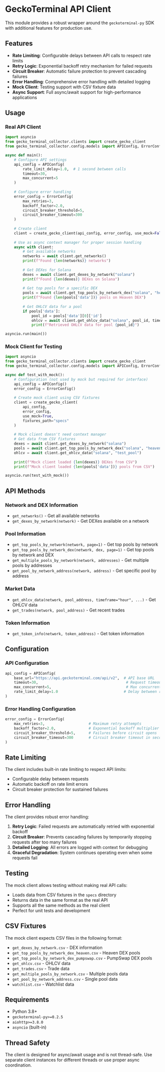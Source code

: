 # GeckoTerminal API Client

This module provides a robust wrapper around the `geckoterminal-py` SDK with additional features for production use.

## Features

- **Rate Limiting**: Configurable delays between API calls to respect rate limits
- **Retry Logic**: Exponential backoff retry mechanism for failed requests
- **Circuit Breaker**: Automatic failure protection to prevent cascading failures
- **Error Handling**: Comprehensive error handling with detailed logging
- **Mock Client**: Testing support with CSV fixture data
- **Async Support**: Full async/await support for high-performance applications

## Usage

### Real API Client

```python
import asyncio
from gecko_terminal_collector.clients import create_gecko_client
from gecko_terminal_collector.config.models import APIConfig, ErrorConfig

async def main():
    # Configure API settings
    api_config = APIConfig(
        rate_limit_delay=1.0,  # 1 second between calls
        timeout=30,
        max_concurrent=5
    )
    
    # Configure error handling
    error_config = ErrorConfig(
        max_retries=3,
        backoff_factor=2.0,
        circuit_breaker_threshold=5,
        circuit_breaker_timeout=300
    )
    
    # Create client
    client = create_gecko_client(api_config, error_config, use_mock=False)
    
    # Use as async context manager for proper session handling
    async with client:
        # Get available networks
        networks = await client.get_networks()
        print(f"Found {len(networks)} networks")
        
        # Get DEXes for Solana
        dexes = await client.get_dexes_by_network("solana")
        print(f"Found {len(dexes)} DEXes on Solana")
        
        # Get top pools for a specific DEX
        pools = await client.get_top_pools_by_network_dex("solana", "heaven")
        print(f"Found {len(pools['data'])} pools on Heaven DEX")
        
        # Get OHLCV data for a pool
        if pools['data']:
            pool_id = pools['data'][0]['id']
            ohlcv = await client.get_ohlcv_data("solana", pool_id, timeframe="hour")
            print(f"Retrieved OHLCV data for pool {pool_id}")

asyncio.run(main())
```

### Mock Client for Testing

```python
import asyncio
from gecko_terminal_collector.clients import create_gecko_client
from gecko_terminal_collector.config.models import APIConfig, ErrorConfig

async def test_with_mock():
    # Configuration (not used by mock but required for interface)
    api_config = APIConfig()
    error_config = ErrorConfig()
    
    # Create mock client using CSV fixtures
    client = create_gecko_client(
        api_config, 
        error_config, 
        use_mock=True, 
        fixtures_path="specs"
    )
    
    # Mock client doesn't need context manager
    # Get data from CSV fixtures
    dexes = await client.get_dexes_by_network("solana")
    pools = await client.get_top_pools_by_network_dex("solana", "heaven")
    ohlcv = await client.get_ohlcv_data("solana", "test_pool")
    
    print(f"Mock client loaded {len(dexes)} DEXes from CSV")
    print(f"Mock client loaded {len(pools['data'])} pools from CSV")

asyncio.run(test_with_mock())
```

## API Methods

### Network and DEX Information

- `get_networks()` - Get all available networks
- `get_dexes_by_network(network)` - Get DEXes available on a network

### Pool Information

- `get_top_pools_by_network(network, page=1)` - Get top pools by network
- `get_top_pools_by_network_dex(network, dex, page=1)` - Get top pools by network and DEX
- `get_multiple_pools_by_network(network, addresses)` - Get multiple pools by addresses
- `get_pool_by_network_address(network, address)` - Get specific pool by address

### Market Data

- `get_ohlcv_data(network, pool_address, timeframe="hour", ...)` - Get OHLCV data
- `get_trades(network, pool_address)` - Get recent trades

### Token Information

- `get_token_info(network, token_address)` - Get token information

## Configuration

### API Configuration

```python
api_config = APIConfig(
    base_url="https://api.geckoterminal.com/api/v2",  # API base URL
    timeout=30,                                        # Request timeout in seconds
    max_concurrent=5,                                  # Max concurrent requests
    rate_limit_delay=1.0                              # Delay between requests in seconds
)
```

### Error Handling Configuration

```python
error_config = ErrorConfig(
    max_retries=3,                    # Maximum retry attempts
    backoff_factor=2.0,               # Exponential backoff multiplier
    circuit_breaker_threshold=5,      # Failures before circuit opens
    circuit_breaker_timeout=300       # Circuit breaker timeout in seconds
)
```

## Rate Limiting

The client includes built-in rate limiting to respect API limits:

- Configurable delay between requests
- Automatic backoff on rate limit errors
- Circuit breaker protection for sustained failures

## Error Handling

The client provides robust error handling:

1. **Retry Logic**: Failed requests are automatically retried with exponential backoff
2. **Circuit Breaker**: Prevents cascading failures by temporarily stopping requests after too many failures
3. **Detailed Logging**: All errors are logged with context for debugging
4. **Graceful Degradation**: System continues operating even when some requests fail

## Testing

The mock client allows testing without making real API calls:

- Loads data from CSV fixtures in the `specs` directory
- Returns data in the same format as the real API
- Supports all the same methods as the real client
- Perfect for unit tests and development

## CSV Fixtures

The mock client expects CSV files in the following format:

- `get_dexes_by_network.csv` - DEX information
- `get_top_pools_by_network_dex_heaven.csv` - Heaven DEX pools
- `get_top_pools_by_network_dex_pumpswap.csv` - PumpSwap DEX pools
- `get_ohlcv.csv` - OHLCV data
- `get_trades.csv` - Trade data
- `get_multiple_pools_by_network.csv` - Multiple pools data
- `get_pool_by_network_address.csv` - Single pool data
- `watchlist.csv` - Watchlist data

## Requirements

- Python 3.8+
- `geckoterminal-py>=0.2.5`
- `aiohttp>=3.8.0`
- `asyncio` (built-in)

## Thread Safety

The client is designed for async/await usage and is not thread-safe. Use separate client instances for different threads or use proper async coordination.